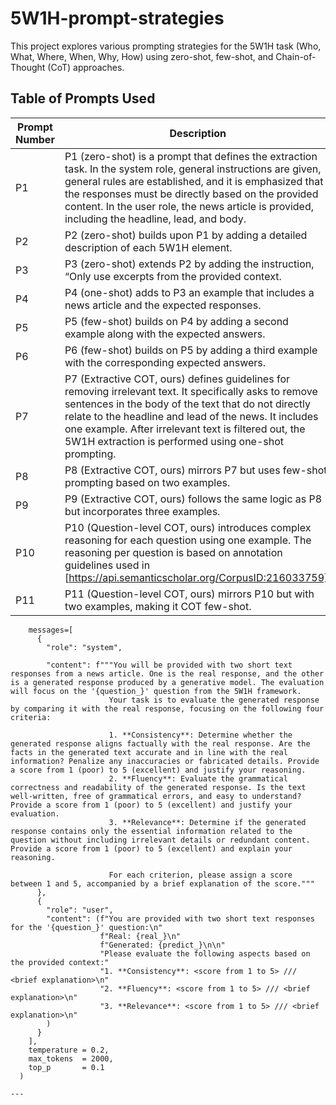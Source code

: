 # 5W1H-prompt-strategies

This project explores various prompting strategies for the 5W1H task (Who, What, Where, When, Why, How) using zero-shot, few-shot, and Chain-of-Thought (CoT) approaches. 

## Table of Prompts Used

| **Prompt Number**   | **Description**              | 
|--------------------|------------------------------|
| P1  | P1 (zero-shot) is a prompt that defines the extraction task. In the system role, general instructions are given, general rules are established, and it is emphasized that the responses must be directly based on the provided content. In the user role, the news article is provided, including the headline, lead, and body.   | 
| P2  | P2 (zero-shot) builds upon P1 by adding a detailed description of each 5W1H element.         | 
| P3  | P3 (zero-shot) extends P2 by adding the instruction, “Only use excerpts from the provided context.           | 
| P4  | P4 (one-shot) adds to P3 an example that includes a news article and the expected responses.           | 
| P5  | P5 (few-shot) builds on P4 by adding a second example along with the expected answers.           | 
| P6  | P6 (few-shot) builds on P5 by adding a third example with the corresponding expected answers.           | 
| P7  | P7 (Extractive COT, ours) defines guidelines for removing irrelevant text. It specifically asks to remove sentences in the body of the text that do not directly relate to the headline and lead of the news. It includes one example. After irrelevant text is filtered out, the 5W1H extraction is performed using one-shot prompting.           | 
| P8  | P8 (Extractive COT, ours) mirrors P7 but uses few-shot prompting based on two examples.           | 
| P9  | P9 (Extractive COT, ours) follows the same logic as P8 but incorporates three examples.           | 
| P10  | P10 (Question-level COT, ours) introduces complex reasoning for each question using one example. The reasoning per question is based on annotation guidelines used in [https://api.semanticscholar.org/CorpusID:216033759].           | 
| P11  | P11 (Question-level COT, ours) mirrors P10 but with two examples, making it COT few-shot.           | 

```plaintext
    messages=[
      {
        "role": "system",

        "content": f"""You will be provided with two short text responses from a news article. One is the real response, and the other is a generated response produced by a generative model. The evaluation will focus on the '{question_}' question from the 5W1H framework.
                      Your task is to evaluate the generated response by comparing it with the real response, focusing on the following four criteria:

                      1. **Consistency**: Determine whether the generated response aligns factually with the real response. Are the facts in the generated text accurate and in line with the real information? Penalize any inaccuracies or fabricated details. Provide a score from 1 (poor) to 5 (excellent) and justify your reasoning.
                      2. **Fluency**: Evaluate the grammatical correctness and readability of the generated response. Is the text well-written, free of grammatical errors, and easy to understand? Provide a score from 1 (poor) to 5 (excellent) and justify your evaluation.
                      3. **Relevance**: Determine if the generated response contains only the essential information related to the question without including irrelevant details or redundant content. Provide a score from 1 (poor) to 5 (excellent) and explain your reasoning.

                      For each criterion, please assign a score between 1 and 5, accompanied by a brief explanation of the score."""
      },
      {
        "role": "user",
        "content": (f"You are provided with two short text responses for the '{question_}' question:\n"
                    f"Real: {real_}\n"
                    f"Generated: {predict_}\n\n"
                    "Please evaluate the following aspects based on the provided context:"
                    "1. **Consistency**: <score from 1 to 5> /// <brief explanation>\n"
                    "2. **Fluency**: <score from 1 to 5> /// <brief explanation>\n"
                    "3. **Relevance**: <score from 1 to 5> /// <brief explanation>\n"
        )
      }
    ],
    temperature = 0.2,
    max_tokens  = 2000,
    top_p       = 0.1
  )

---
